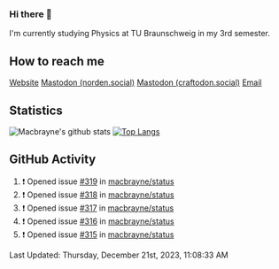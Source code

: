 ### Hi there 👋
I'm currently studying Physics at TU Braunschweig in my 3rd semester.

## How to reach me
[Website](https://florentin-schleuss.de)
<a rel="me" href="https://norden.social/@florentin">Mastodon (norden.social)</a>
<a rel="me" href="https://craftodon.social/@frodolon">Mastodon (craftodon.social)</a>
[Email](mailto:hello@macbrayne.de)

## Statistics
![Macbrayne's github stats](https://github-readme-stats.vercel.app/api?username=macbrayne&count_private=true&show_icons=true&hide_rank=true&custom_title=macbrayne's%20GitHub%20Stats)
[![Top Langs](https://github-readme-stats.vercel.app/api/top-langs/?username=macbrayne&exclude_repo=liftron&layout=compact)](https://github.com/anuraghazra/github-readme-stats)
## GitHub Activity

<!--RECENT_ACTIVITY:start-->
1. ❗️ Opened issue [#319](https://github.com/macbrayne/status/issues/319) in [macbrayne/status](https://github.com/macbrayne/status)
2. ❗️ Opened issue [#318](https://github.com/macbrayne/status/issues/318) in [macbrayne/status](https://github.com/macbrayne/status)
3. ❗️ Opened issue [#317](https://github.com/macbrayne/status/issues/317) in [macbrayne/status](https://github.com/macbrayne/status)
4. ❗️ Opened issue [#316](https://github.com/macbrayne/status/issues/316) in [macbrayne/status](https://github.com/macbrayne/status)
5. ❗️ Opened issue [#315](https://github.com/macbrayne/status/issues/315) in [macbrayne/status](https://github.com/macbrayne/status)
<!--RECENT_ACTIVITY:end-->

<!--RECENT_ACTIVITY:last_update-->
Last Updated: Thursday, December 21st, 2023, 11:08:33 AM
<!--RECENT_ACTIVITY:last_update_end-->


<!--
**macbrayne/macbrayne** is a ✨ _special_ ✨ repository because its `README.md` (this file) appears on your GitHub profile.

Here are some ideas to get you started:

- 🔭 I’m currently working on ...
- 🌱 I’m currently learning ...
- 👯 I’m looking to collaborate on ...
- 🤔 I’m looking for help with ...
- 💬 Ask me about ...
- 📫 How to reach me: ...
- 😄 Pronouns: ...
- ⚡ Fun fact: ...
-->
